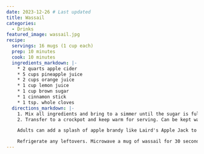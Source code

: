 ```yaml
---
date: 2023-12-26 # Last updated
title: Wassail
categories:
  - Drinks
featured_image: wassail.jpg
recipe:
  servings: 16 mugs (1 cup each)
  prep: 10 minutes
  cook: 10 minutes
  ingredients_markdown: |-
    * 2 quarts apple cider
    * 5 cups pineapple juice
    * 2 cups orange juice
    * 1 cup lemon juice
    * 1 cup brown sugar
    * 1 cinnamon stick
    * 1 tsp. whole cloves
  directions_markdown: |-
    1. Mix all ingredients and bring to a simmer until the sugar is fully dissolved.
    2. Transfer to a crockpot and keep warm for serving. Can be kept warm for multiple hours for a party.

    Adults can add a splash of apple brandy like Laird's Apple Jack to their mug.

    Refrigerate any leftovers. Microwave a mug of wassail for 30 seconds to re-heat.
---
```


